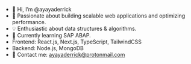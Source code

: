 - 👋 Hi, I’m @ayayaderrick
- 🚀 Passionate about building scalable web applications and optimizing performance.
- 💡 Enthusiastic about data structures & algorithms.
- 📖 Currently learning SAP ABAP.
- Frontend: React.js, Next.js, TypeScript, TailwindCSS
- Backend: Node.js, MongoDB
- 📧 Contact me: ayayaderrick@protonmail.com

<!---
ayayaderrick/ayayaderrick is a ✨ special ✨ repository because its `README.md` (this file) appears on your GitHub profile.
You can click the Preview link to take a look at your changes.
--->
